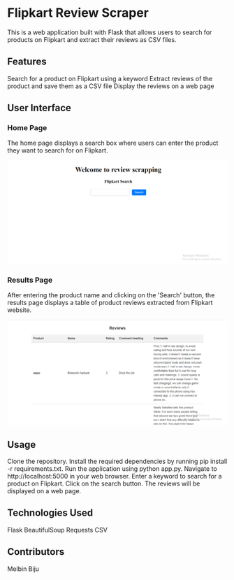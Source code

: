# Flipkart Review Scraper
This is a web application built with Flask that allows users to search for products on Flipkart and extract their reviews as CSV files.

## Features
Search for a product on Flipkart using a keyword
Extract reviews of the product and save them as a CSV file
Display the reviews on a web page

## User Interface

### Home Page
The home page displays a search box where users can enter the product they want to search for on Flipkart. 

![Home Page](./Documents/homepage.png)

### Results Page
After entering the product name and clicking on the 'Search' button, the results page displays a table of product reviews extracted from Flipkart website.

![Results Page](./Documents/resultspage.png)

## Usage
Clone the repository.
Install the required dependencies by running pip install -r requirements.txt.
Run the application using python app.py.
Navigate to http://localhost:5000 in your web browser.
Enter a keyword to search for a product on Flipkart.
Click on the search button.
The reviews will be displayed on a web page.

## Technologies Used
Flask
BeautifulSoup
Requests
CSV

## Contributors
Melbin Biju